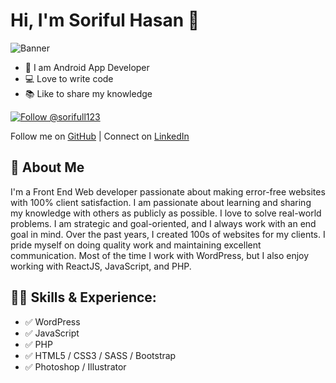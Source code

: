 # Hi, I'm Soriful Hasan 👋

![Banner](https://softcorner.xyz/My%20File%20%28Soriful%20hasan%29/Subheading.png)

- 👑 I am Android App Developer
- 💻 Love to write code
- 📚 Like to share my knowledge

 [![Follow @sorifull123](https://img.shields.io/badge/Follow-%40sorifull123-grey?style=for-the-badge)](https://github.com/sorifull123)


Follow me on [GitHub](https://github.com/sorifull123) |
Connect on [LinkedIn](https://www.linkedin.com/in/md-soriful-hasan-53a9b52b3/)
## 🚀 About Me
I'm a Front End Web developer passionate about making error-free websites with 100% client satisfaction. I am passionate about learning and sharing my knowledge with others as publicly as possible. I love to solve real-world problems. I am strategic and goal-oriented, and I always work with an end goal in mind. Over the past years, I created 100s of websites for my clients. I pride myself on doing quality work and maintaining excellent communication. Most of the time I work with WordPress, but I also enjoy working with ReactJS, JavaScript, and PHP.

## 🧑‍💻 Skills & Experience:
- ✅ WordPress
- ✅ JavaScript
- ✅ PHP
- ✅ HTML5 / CSS3 / SASS / Bootstrap
- ✅ Photoshop / Illustrator
